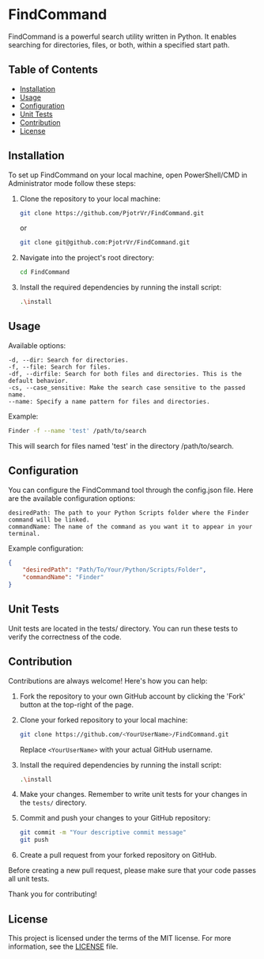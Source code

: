# FindCommand

FindCommand is a powerful search utility written in Python. It enables searching for directories, files, or both, within a specified start path.

## Table of Contents
- [Installation](#installation)
- [Usage](#usage)
- [Configuration](#configuration)
- [Unit Tests](#unit-tests)
- [Contribution](#contribution)
- [License](#license)

## Installation

To set up FindCommand on your local machine, open PowerShell/CMD in Administrator mode follow these steps:

1. Clone the repository to your local machine:

    ```bash
    git clone https://github.com/PjotrVr/FindCommand.git
    ```
    or 
    
    ```bash
    git clone git@github.com:PjotrVr/FindCommand.git
    ```

2. Navigate into the project's root directory:

    ```bash
    cd FindCommand
    ```

3. Install the required dependencies by running the install script:

    ```bash
    .\install
    ```

## Usage

Available options:

    -d, --dir: Search for directories.
    -f, --file: Search for files.
    -df, --dirfile: Search for both files and directories. This is the default behavior.
    -cs, --case_sensitive: Make the search case sensitive to the passed name.
    --name: Specify a name pattern for files and directories.

Example:

```bash
Finder -f --name 'test' /path/to/search
```

This will search for files named 'test' in the directory /path/to/search.

## Configuration

You can configure the FindCommand tool through the config.json file. Here are the available configuration options:

    desiredPath: The path to your Python Scripts folder where the Finder command will be linked.
    commandName: The name of the command as you want it to appear in your terminal.

Example configuration:
```json
{
    "desiredPath": "Path/To/Your/Python/Scripts/Folder",
    "commandName": "Finder"
}
```

## Unit Tests

Unit tests are located in the tests/ directory. You can run these tests to verify the correctness of the code.


## Contribution

Contributions are always welcome! Here's how you can help:

1. Fork the repository to your own GitHub account by clicking the 'Fork' button at the top-right of the page.

2. Clone your forked repository to your local machine:

    ```bash
    git clone https://github.com/<YourUserName>/FindCommand.git
    ```

   Replace `<YourUserName>` with your actual GitHub username.

3. Install the required dependencies by running the install script:

    ```bash
    .\install
    ```

4. Make your changes. Remember to write unit tests for your changes in the `tests/` directory.

5. Commit and push your changes to your GitHub repository:

    ```bash
    git commit -m "Your descriptive commit message"
    git push
    ```

6. Create a pull request from your forked repository on GitHub.

Before creating a new pull request, please make sure that your code passes all unit tests.

Thank you for contributing!

## License

This project is licensed under the terms of the MIT license. For more information, see the [LICENSE](LICENSE.md) file.